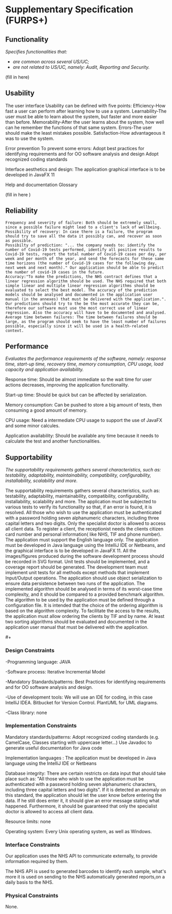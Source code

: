 # Supplementary Specification (FURPS+)

## Functionality

_Specifies functionalities that:_

- _are common across several US/UC;_
- _are not related to US/UC, namely: Audit, Reporting and Security._



(fill in here)



## Usability 

The user interface
Usability can be defined with five points:
	Efficiency-How fast a user can perform after learning how to use a system.
	Learnability-The user must be able to learn about the system, but faster and more easier than before.
	Memorability-After the user learns about the system, how well can he remember the functions of that same system.
	Errors-The user should make the least mistakes possible.
	Satisfaction-How advantageous it was to use the system.

Error prevention
To prevent some errors:
	Adopt best practices for identifying requirements and for OO software analysis and design
	Adopt recognized coding standards

Interface aesthetics and design:
	The application graphical interface is to be developed in JavaFX 11

Help and documentation
	Glossary






(fill in here )

## Reliability

	Frequency and severity of failure: Both should be extremely small, since a possible failure might lead to a client's lack of wellbeing.
	Possibility of recovery: In case there is a failure, the program should try to save all the data it possibly can, and recover as soon as possible.
	Possibilty of prediction: "... the company needs to: identify the number of Covid-19 tests performed, identify all positive results to Covid-19 tests, report the total number of Covid-19 cases per day, per week and per month of the year, and send the forecasts for these same time horizons (the number of Covid-19 cases for the following day, next week and next month)." Our application should be able to predict the number of covid-19 cases in the future.
	Accuracy:"To make the predictions, the NHS contract defines that a linear regression algorithm should be used. The NHS required that both simple linear and multiple linear regression algorithms should be evaluated to select the best model. The accuracy of the prediction models should be analysed and documented in the application user manual (in the annexes) that must be delivered with the application.". Our predictions should try to the be the most accurate they can be, therefore our software must use the most correct use of linear regression. Also the accuracy will have to be documented and analysed.	
	Average time between failures: The time between failures should be large, as the program should seek to have the least number of failures possible, especially since it will be used in a health-related context.


## Performance
_Evaluates the performance requirements of the software, namely: response time, start-up time, recovery time, memory consumption, CPU usage, load capacity and application availability._

Response time: Should be almost immediate so the wait time for user actions decreases, improving the application functionality.

Start-up time: Should be quick but can be affected by serialization. 

Memory consumption:	Can be pushed to store a big amount of tests, then consuming a good amount of memory.

CPU usage: Need a intermediate CPU usage to support the use of JavaFX and some minor calcules.

Application availability: Should be available any time because it needs to calculate the test and another functionalities.


## Supportability
_The supportability requirements gathers several characteristics, such as:
testability, adaptability, maintainability, compatibility,
configurability, installability, scalability and more._ 

The supportability requirements gathers several characteristics, such as:  testability, adaptability, maintainability, compatibility, configurability, installability, scalability and more.
The application must be subjected to various tests to verify its functionality so that, if an error is found, it is resolved.
All those who wish to use the application must be authenticated with a password holding seven alphanumeric characters, including three capital letters and two digits.
Only the specialist doctor is allowed to access all client data. 
To register a client, the receptionist needs the clients citizen card number and personal information( like NHS, TIF and phone number).
The application must support the English language only.
The application must be developed in Java language using the IntelliJ IDE or Netbeans, and the  graphical interface is to be developed in JavaFX 11.
All the images/figures produced during the software development process should be recorded in SVG format.
Unit tests should be implemented, and a coverage report should be generated. 
The development team must implement unit tests for all methods except methods that implement Input/Output operations.
The application should use object serialization to ensure data persistence between two runs of the application. 
The implemented algorithm should be analysed in terms of its worst-case time complexity, and it should be compared to a provided benchmark algorithm. 
The algorithm to be used by the application must be defined through a configuration file.
It is intended that the choice of the ordering algorithm is based on the algorithm complexity.
To facilitate the access to the results, the application must allow ordering the clients by TIF and by name. 
At least two sorting algorithms should be evaluated and documented in the application user manual that must be delivered with the application.



#+

### Design Constraints
  
-Programming language: JAVA

-Software process: Iterative Incremental Model

-Mandatory Standards/patterns: Best Practices for identifying requirements and for OO software analysis and design.

-Use of development tools: We will use an IDE for coding, in this case IntelliJ IDEA. Bitbucket for Version Control. PlantUML for UML diagrams.

-Class library: none


### Implementation Constraints

Mandatory standards/patterns: Adopt recognized coding standards (e.g. CamelCase, Classes starting with uppercase letter...)
Use Javadoc to generate useful documentation for Java code

Implementation languages : The application must be developed in Java language using the IntelliJ IDE or Netbeans

Database integrity: There are certain restricts on data input that should take place such as: "All those who wish to use the
application must be authenticated with a password holding seven alphanumeric characters, including three capital letters and two digits". If it is detected
an anomaly on this standard, the application should let the user know before entering the data. If he still does enter it, it should give an error
message stating what happened.
		    Furthermore, it should be guaranteed that only the specialist doctor is allowed to access all client data.
					
Resource limits: none

Operating system: Every Unix operating system, as well as Windows.


### Interface Constraints

Our application uses the NHS API to communicate externally, to provide information required by them.

The NHS API is used to generated barcodes to identify each sample, what's more it is used on sending to the NHS automatically generated reports,on 
a daily basis to the NHS.


### Physical Constraints

None.